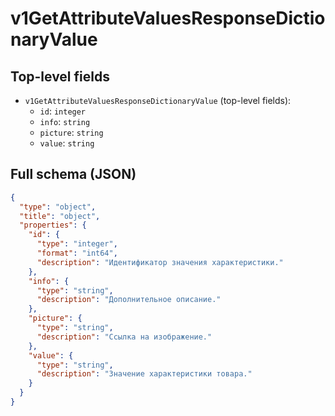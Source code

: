 # v1GetAttributeValuesResponseDictionaryValue

## Top-level fields
- `v1GetAttributeValuesResponseDictionaryValue` (top-level fields):
  - `id`: `integer`
  - `info`: `string`
  - `picture`: `string`
  - `value`: `string`

## Full schema (JSON)
```json
{
  "type": "object",
  "title": "object",
  "properties": {
    "id": {
      "type": "integer",
      "format": "int64",
      "description": "Идентификатор значения характеристики."
    },
    "info": {
      "type": "string",
      "description": "Дополнительное описание."
    },
    "picture": {
      "type": "string",
      "description": "Ссылка на изображение."
    },
    "value": {
      "type": "string",
      "description": "Значение характеристики товара."
    }
  }
}
```

